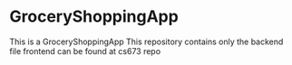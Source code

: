 # GroceryShoppingApp
This is a GroceryShoppingApp
This repository contains only the backend file
frontend can be found at cs673 repo
